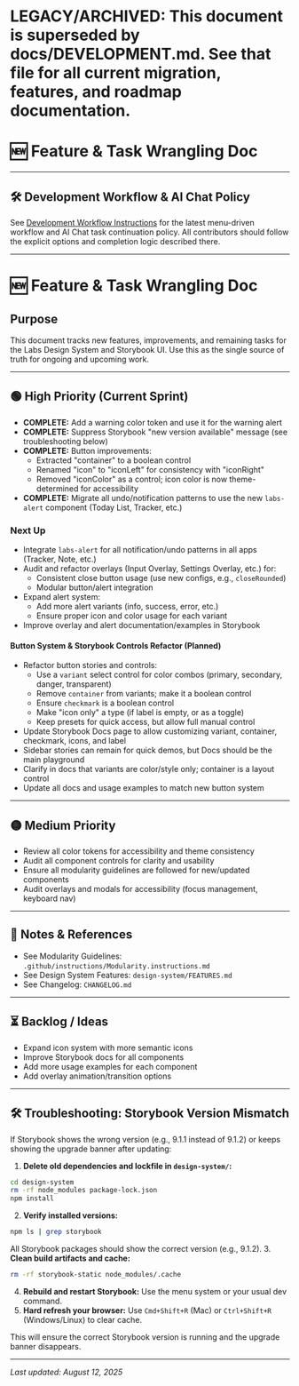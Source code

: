 # LEGACY/ARCHIVED: This document is superseded by docs/DEVELOPMENT.md. See that file for all current migration, features, and roadmap documentation.
# 🆕 Feature & Task Wrangling Doc

---
## 🛠️ Development Workflow & AI Chat Policy

See [Development Workflow Instructions](../../.github/instructions/development-workflow.instructions.md) for the latest menu-driven workflow and AI Chat task continuation policy. All contributors should follow the explicit options and completion logic described there.

---
# 🆕 Feature & Task Wrangling Doc

## Purpose
This document tracks new features, improvements, and remaining tasks for the Labs Design System and Storybook UI. Use this as the single source of truth for ongoing and upcoming work.

---


## 🟢 High Priority (Current Sprint)

- **COMPLETE:** Add a warning color token and use it for the warning alert
- **COMPLETE:** Suppress Storybook "new version available" message (see troubleshooting below)
- **COMPLETE:** Button improvements:
  - Extracted "container" to a boolean control
  - Renamed "icon" to "iconLeft" for consistency with "iconRight"
  - Removed "iconColor" as a control; icon color is now theme-determined for accessibility
- **COMPLETE:** Migrate all undo/notification patterns to use the new `labs-alert` component (Today List, Tracker, etc.)

### Next Up
- Integrate `labs-alert` for all notification/undo patterns in all apps (Tracker, Note, etc.)
- Audit and refactor overlays (Input Overlay, Settings Overlay, etc.) for:
  - Consistent close button usage (use new configs, e.g., `closeRounded`)
  - Modular button/alert integration
- Expand alert system:
  - Add more alert variants (info, success, error, etc.)
  - Ensure proper icon and color usage for each variant
- Improve overlay and alert documentation/examples in Storybook

#### Button System & Storybook Controls Refactor (Planned)
- Refactor button stories and controls:
  - Use a `variant` select control for color combos (primary, secondary, danger, transparent)
  - Remove `container` from variants; make it a boolean control
  - Ensure `checkmark` is a boolean control
  - Make "icon only" a type (if label is empty, or as a toggle)
  - Keep presets for quick access, but allow full manual control
- Update Storybook Docs page to allow customizing variant, container, checkmark, icons, and label
- Sidebar stories can remain for quick demos, but Docs should be the main playground
- Clarify in docs that variants are color/style only; container is a layout control
- Update all docs and usage examples to match new button system

---


## 🟡 Medium Priority

- Review all color tokens for accessibility and theme consistency
- Audit all component controls for clarity and usability
- Ensure all modularity guidelines are followed for new/updated components
- Audit overlays and modals for accessibility (focus management, keyboard nav)

---

## 📝 Notes & References
- See Modularity Guidelines: `.github/instructions/Modularity.instructions.md`
- See Design System Features: `design-system/FEATURES.md`
- See Changelog: `CHANGELOG.md`

---

## ⏳ Backlog / Ideas
- Expand icon system with more semantic icons
- Improve Storybook docs for all components
- Add more usage examples for each component
- Add overlay animation/transition options

---


## 🛠️ Troubleshooting: Storybook Version Mismatch

If Storybook shows the wrong version (e.g., 9.1.1 instead of 9.1.2) or keeps showing the upgrade banner after updating:

1. **Delete old dependencies and lockfile in `design-system/`:**
  ```sh
  cd design-system
  rm -rf node_modules package-lock.json
  npm install
  ```
2. **Verify installed versions:**
  ```sh
  npm ls | grep storybook
  ```
  All Storybook packages should show the correct version (e.g., 9.1.2).
3. **Clean build artifacts and cache:**
  ```sh
  rm -rf storybook-static node_modules/.cache
  ```
4. **Rebuild and restart Storybook:**
  Use the menu system or your usual dev command.
5. **Hard refresh your browser:**
  Use `Cmd+Shift+R` (Mac) or `Ctrl+Shift+R` (Windows/Linux) to clear cache.

This will ensure the correct Storybook version is running and the upgrade banner disappears.

---

_Last updated: August 12, 2025_
